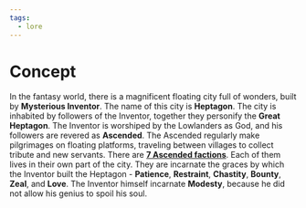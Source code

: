 ```yaml
---
tags:
  - lore
---
```

# Concept

In the fantasy world, there is a magnificent floating city full of wonders, built by **Mysterious Inventor**. The name of this city is **Heptagon**. The city is inhabited by followers of the Inventor, together they personify the **Great Heptagon**. The Inventor is worshiped by the Lowlanders as God, and his followers are revered as **Ascended**. The Ascended regularly make pilgrimages on floating platforms, traveling between villages to collect tribute and new servants. There are [**7 Ascended factions**](Общая%20информация.md). Each of them lives in their own part of the city. They are incarnate the graces by which the Inventor built the Heptagon - **Patience**, **Restraint**, **Chastity**, **Bounty**, **Zeal**, and **Love**. The Inventor himself incarnate **Modesty**, because he did not allow his genius to spoil his soul.